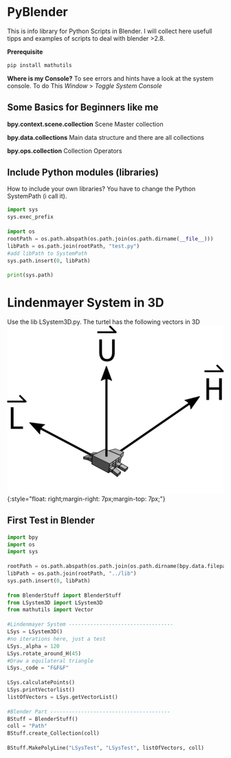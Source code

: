 # PyBlender
This is info library for Python Scripts in Blender. I will collect here usefull tipps and
examples of scripts to deal with blender >2.8.

**Prerequisite**
```Python
pip install mathutils
```

**Where is my Console?**
To see errors and hints have a look at the system console. To do This
*Window* > *Toggle System Console*

## Some Basics for Beginners like me
**bpy.context.scene.collection**
Scene Master collection

**bpy.data.collections**
Main data structure and there are all collections

**bpy.ops.collection**
Collection Operators

## Include Python modules (libraries)
How to include your own libraries? You have to change the Python SystemPath (i call it).
```python
import sys
sys.exec_prefix

import os
rootPath = os.path.abspath(os.path.join(os.path.dirname(__file__)))
libPath = os.path.join(rootPath, "test.py")
#add libPath to SystemPath
sys.path.insert(0, libPath)

print(sys.path)
```

# Lindenmayer System in 3D
Use the lib LSystem3D.py. The turtel has the following vectors in 3D
![turtle](/img/3DVektoren.png  "Axis"){:style="float: right;margin-right: 7px;margin-top: 7px;"}



## First Test in Blender
```python
import bpy
import os
import sys

rootPath = os.path.abspath(os.path.join(os.path.dirname(bpy.data.filepath)))
libPath = os.path.join(rootPath, "../lib")
sys.path.insert(0, libPath)

from BlenderStuff import BlenderStuff
from LSystem3D import LSystem3D
from mathutils import Vector

#Lindenmayer System ----------------------------------
LSys = LSystem3D()
#no iterations here, just a test
LSys._alpha = 120
LSys.rotate_around_H(45)
#Draw a equilateral triangle
LSys._code = "F&F&F"

LSys.calculatePoints()  
LSys.printVectorlist()
listOfVectors = LSys.getVectorList()

#Blender Part ---------------------------------------
BStuff = BlenderStuff()
coll = "Path"
BStuff.create_Collection(coll)

BStuff.MakePolyLine("LSysTest", "LSysTest", listOfVectors, coll)
```
